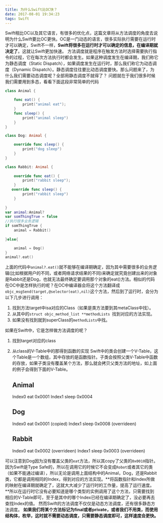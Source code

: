 ```yaml
---
title: 为什么Swift比OC快？
date: 2017-08-01 19:34:23
tags: Swift
---
```


Swift相比OC以及其它语言，有很多的优化点，这篇文章将从方法调度的角度去说明为什么Swift要比OC更快。OC是一门动态的语言，很多实际执行需要在运行时才可以确定，Swift不一样，**Swift将很多在运行时才可以确定的信息，在编译期就决定了**。这就让Swift更加快速。
方法调度就是程序在触发方法时选择需要执行指令的过程，它在每次方法执行时都会发生。如果这种调度发生在编译期，我们称它为静态调度（Static Dispatch），如果调度发生在运行时，那么我们称它为动态调度（Dynamic Dispatch）。静态调度往往要比动态调度要快。那么问题来了，为什么我们需要动态调度呢？全部用静态调度不就得了？
问题就在于我们很多时候我们需要用到多态，看看下面这段非常简单的代码
```Swift
class Animal {

    func eat() {
        print("animal eat");
    }
    func sleep() {
        print("animal sleep")
    }
}

class Dog: Animal {

    override func sleep() {
        print("dog sleep")
    }
}

class Rabbit: Animal {
    
    override func eat() {
        print("rabbit sleep");
    }
   override func sleep() {
        print("rabbit sleep")
    }
    
}
var animal:Animal?
var somThingTrue = false
//执行很多业务逻辑
if somThingTrue {
    animal = Rabbit()
    
}else{

    animal = Dog()
}
animal?.eat()
```
上面的代码中`animal?.eat()`就不能够在编译期确定，因为其中需要很多的业务逻辑(比如根据用户的不同，或者网络请求结果的不同)来确定就究竟创建出来的对象是Rabbit还是Dog，也就无法最终确定要调用那个对象的eat()方法。相似的代码在OC中是怎样执行的呢？在OC中编译器会将这个方法翻译成`objc_msgSend(target,@selector(eat),nil)`这个方法，然后到了运行时，会分为以下几步进行调用：

1. 找到方法target中isa对应的Class（如果是类方法要到其metaClass中找）。
2. 从其中的`struct objc_method_list **methodLists
`找到对应的方法实现。
3. 如果没有找到就到superClass的`methodLists`中找。

如果在Swift中，它是怎样做方法调度的呢？
1. 找到target对应的class
2. 从class的V-Table中的那得到函数的实现
Swift中的类会创建一个V-Table，这个Table是一个数组，其中存放的是函数指针。子类会按照父类V-Table中函数的存放，如果子类没有覆盖某个方法，那么就会拷贝父类方法的地址，如上面的例子会得到下面的V-Table。

    Animal
    -----
    Index0 eat 0x0001
    Index1 sleep 0x0004
    
    Dog
    -----
    Index0 eat 0x0001 (copied)
    Index1 sleep 0x0008 (overrideen)
    
    Rabbit
    -----
    Index0 eat 0x0002 (overrideen)
    Index1 sleep 0x0003 (overrideen)
    
 可以注意到Dog因为没有覆盖父类的`eat`方法，所以其copy了父类的`0x0010`指针。因为Swift是Type Safe的，所以在调用它的时候它不会变成`Robot`或者其它的类（如果不能通过编译），所以无论是调用上面结构中的Animal，Dog，还是Rabbit类，它都是调用相同的Index，得到对应的方法实现。**将函数指针和Index所做的映射在编译期就确定了，这就大大减少了运行时的工作量，提高了运行速度。**所以在运行时它没有必要知道是哪个类型的实例调用了这个方法，只需要找到相应的V-Table即可，至于是其中的哪个Index已经在编译期确定了，没必要再去查找Index的值。
 然而Swift的方法调度不仅仅是动态方法调度，还有很多静态方法调度。
 **如果我们将某个方法标记为final或者private，或者我们不用类，而使用结构体，枚举，这时就不需要动态调度，只需要静态调度即可，这样速度会更快。**








